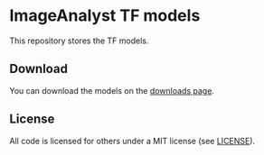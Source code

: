 # ImageAnalyst TF models

This repository stores the TF models.

## Download

You can download the models on the [downloads page](https://github.com/BergLucas/ImageAnalystTF-models/releases).

## License

All code is licensed for others under a MIT license (see [LICENSE](https://github.com/BergLucas/ImageAnalystTF-models/blob/main/LICENSE)).
